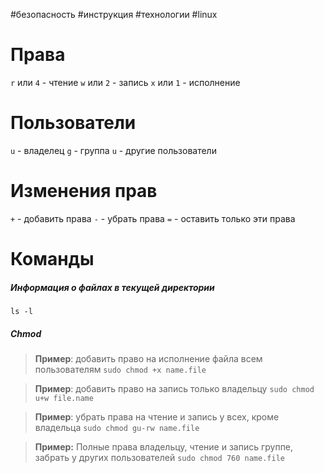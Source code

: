 #безопасность #инструкция #технологии #linux 
# Права 
`r` или `4` - чтение
`w` или `2` - запись 
`x` или `1` - исполнение
# Пользователи
`u` - владелец
`g` - группа
`u` - другие пользователи
# Изменения прав
`+` - добавить права
`-` - убрать права 
`=` - оставить только эти права

# Команды
##### Информация о файлах в текущей директории
```
ls -l
```
##### Chmod

>**Пример**: добавить право на исполнение файла всем пользователям
>`sudo chmod +x name.file`

>**Пример**: добавить право на запись только владельцу
>`sudo chmod u+w file.name`

>**Пример**: убрать права на чтение и запись у всех, кроме владельца
>`sudo chmod gu-rw name.file`

>**Пример:** Полные права владельцу, чтение и запись группе, забрать у других пользователей
>`sudo chmod 760 name.file`